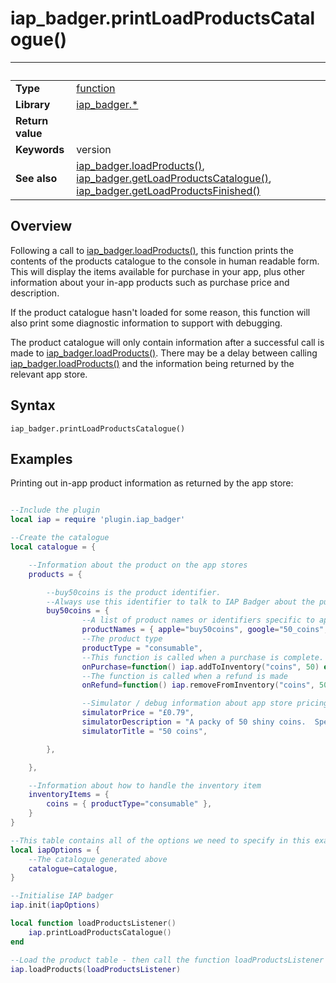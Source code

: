 # iap_badger.printLoadProductsCatalogue()

|                      | &nbsp; 
| -------------------- | ---------------------------------------------------------------
| __Type__             | [function](http://docs.coronalabs.com/api/type/Function.html)
| __Library__          | [iap_badger.*](Readme.markdown)
| __Return value__     | 
| __Keywords__         | version
| __See also__         | [iap_badger.loadProducts()](loadProducts.markdown), [iap_badger.getLoadProductsCatalogue()](getLoadProductsCatalogue.markdown), [iap_badger.getLoadProductsFinished()](getLoadProductsFinished.markdown)


## Overview

Following a call to [iap_badger.loadProducts()](loadProducts.markdown), this function prints the contents of the products catalogue to the console in human readable form.  This will display the items available for purchase in your app, plus other information about your in-app products such as purchase price and description.

If the product catalogue hasn't loaded for some reason, this function will also print some diagnostic information to support with debugging.

The product catalogue will only contain information after a successful call is made to [iap_badger.loadProducts()](loadProducts.markdown).  There may be a delay between calling [iap_badger.loadProducts()](loadProducts.markdown) and the information being returned by the relevant app store.



## Syntax

	iap_badger.printLoadProductsCatalogue()




## Examples


Printing out in-app product information as returned by the app store:

```lua

--Include the plugin
local iap = require 'plugin.iap_badger'

--Create the catalogue
local catalogue = {

    --Information about the product on the app stores
    products = { 

        --buy50coins is the product identifier.
        --Always use this identifier to talk to IAP Badger about the purchase.
        buy50coins = {
                --A list of product names or identifiers specific to apple's App Store or Google Play.
                productNames = { apple="buy50coins", google="50_coins", amazon="COINSx50"},
                --The product type
                productType = "consumable",
                --This function is called when a purchase is complete.
                onPurchase=function() iap.addToInventory("coins", 50) end,
                --The function is called when a refund is made
                onRefund=function() iap.removeFromInventory("coins", 50) end,

                --Simulator / debug information about app store pricing etc.
                simulatorPrice = "£0.79",
                simulatorDescription = "A packy of 50 shiny coins.  Spend them wisely.",
                simulatorTitle = "50 coins",

        },

    },

    --Information about how to handle the inventory item
    inventoryItems = {
        coins = { productType="consumable" },
    }
}

--This table contains all of the options we need to specify in this example program.
local iapOptions = {
    --The catalogue generated above
    catalogue=catalogue,
}

--Initialise IAP badger
iap.init(iapOptions)

local function loadProductsListener()
	iap.printLoadProductsCatalogue()
end

--Load the product table - then call the function loadProductsListener
iap.loadProducts(loadProductsListener)


```
